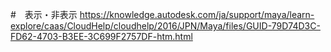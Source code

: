 
#　表示・非表示
https://knowledge.autodesk.com/ja/support/maya/learn-explore/caas/CloudHelp/cloudhelp/2016/JPN/Maya/files/GUID-79D74D3C-FD62-4703-B3EE-3C699F2757DF-htm.html
